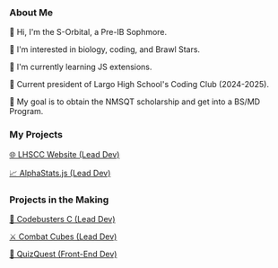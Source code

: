 <h3 class="aboutMe"> About Me </h3> 
<p class="aboutMe">👋 Hi, I'm the S-Orbital, a Pre-IB Sophmore.  </p>
<p class="aboutMe">👀 I'm interested in biology, coding, and Brawl Stars.  </p>
<p class="aboutMe">🌱 I'm currently learning JS extensions.  </p>
<p class="aboutMe">👑 Current president of Largo High School's Coding Club (2024-2025).  </p>
<p class="aboutMe">🎯 My goal is to obtain the NMSQT scholarship and get into a BS/MD Program. </p> 
<div class="center-container">
<h3 class="aboutMe">My Projects </h3>  
<div class="project-container">
<a class="projects" href="largo.hackclub.com"><p class="aboutMe">🌐 LHSCC Website (Lead Dev)  </p></a>
<a class="projects" href=""><p class="aboutMe">📈 AlphaStats.js (Lead Dev)  </p></a>
</div>
</div>
<div class="center-container">
<h3 class="aboutMe">Projects in the Making </h3>  
<div class="project-container">
<a class="projects" href=""><p class="aboutMe">📄 Codebusters C (Lead Dev)  </p></a>
<a class="projects" href=""><p class="aboutMe">⚔️ Combat Cubes (Lead Dev)  </p></a>
<a class="projects" href=""><p class="aboutMe">📝 QuizQuest (Front-End Dev) </p></a>
</div>
</div>
